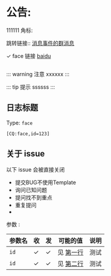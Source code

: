 # 公告:
111111
角标:<Badge text="发"/> 

跳转链接::
[消息事件的群消息](../event/message.md#群消息) 

✓ face 
链接
[baidu](https://baidu.com)

```json

```
::: warning 注意
xxxxxx
:::

::: tip 提示
ssssss
:::

## 日志标题

Type: `face`



```
[CQ:face,id=123]
```



## 关于 issue

以下 issue 会被直接关闭
- 提交BUG不使用Template
- 询问已知问题
- 提问找不到重点
- 重复提问
- 
参数 : 

| 参数名 | 收 | 发 | 可能的值 | 说明 |
| --- | --- | --- | --- | --- |
| `id` | ✓ | ✓ | 见 [第一行](https://github.com) | 测试|
| `id` | ✓ | ✓ | 见 [第二行](https://github.com) | 测试|
